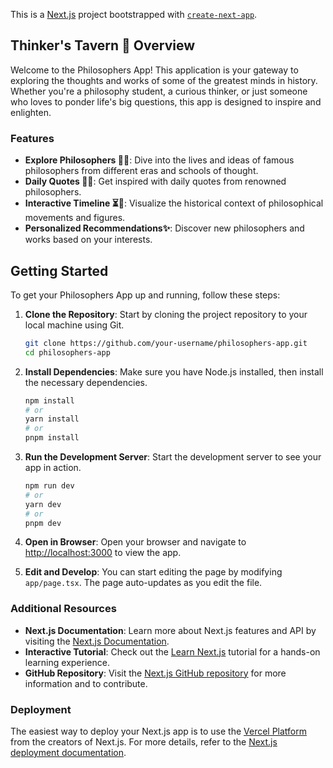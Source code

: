 This is a [Next.js](https://nextjs.org) project bootstrapped with [`create-next-app`](https://nextjs.org/docs/app/api-reference/cli/create-next-app).

## Thinker's Tavern 🍷 Overview

Welcome to the Philosophers App! This application is your gateway to exploring the thoughts and works of some of the greatest minds in history. Whether you're a philosophy student, a curious thinker, or just someone who loves to ponder life's big questions, this app is designed to inspire and enlighten.

### Features

- **Explore Philosophers 🏺🤖**: Dive into the lives and ideas of famous philosophers from different eras and schools of thought.
- **Daily Quotes 🤔💭**: Get inspired with daily quotes from renowned philosophers.
- **Interactive Timeline ⏳📜**: Visualize the historical context of philosophical movements and figures.
- **Personalized Recommendations✨**: Discover new philosophers and works based on your interests.

## Getting Started

To get your Philosophers App up and running, follow these steps:

1. **Clone the Repository**: Start by cloning the project repository to your local machine using Git.

   ```bash
   git clone https://github.com/your-username/philosophers-app.git
   cd philosophers-app
   ```

2. **Install Dependencies**: Make sure you have Node.js installed, then install the necessary dependencies.

   ```bash
   npm install
   # or
   yarn install
   # or
   pnpm install
   ```

3. **Run the Development Server**: Start the development server to see your app in action.

   ```bash
   npm run dev
   # or
   yarn dev
   # or
   pnpm dev
   ```

4. **Open in Browser**: Open your browser and navigate to [http://localhost:3000](http://localhost:3000) to view the app.

5. **Edit and Develop**: You can start editing the page by modifying `app/page.tsx`. The page auto-updates as you edit the file.

### Additional Resources

- **Next.js Documentation**: Learn more about Next.js features and API by visiting the [Next.js Documentation](https://nextjs.org/docs).
- **Interactive Tutorial**: Check out the [Learn Next.js](https://nextjs.org/learn) tutorial for a hands-on learning experience.
- **GitHub Repository**: Visit the [Next.js GitHub repository](https://github.com/vercel/next.js) for more information and to contribute.

### Deployment

The easiest way to deploy your Next.js app is to use the [Vercel Platform](https://vercel.com/new?utm_medium=default-template&filter=next.js&utm_source=create-next-app&utm_campaign=create-next-app-readme) from the creators of Next.js. For more details, refer to the [Next.js deployment documentation](https://nextjs.org/docs/app/building-your-application/deploying).
